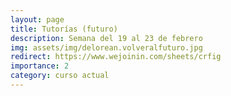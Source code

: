 ```yaml
---
layout: page
title: Tutorías (futuro)
description: Semana del 19 al 23 de febrero
img: assets/img/delorean.volveralfuturo.jpg
redirect: https://www.wejoinin.com/sheets/crfig
importance: 2
category: curso actual
---
```

